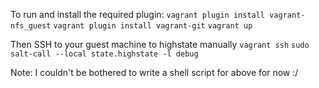 To run and install the required plugin:
`vagrant plugin install vagrant-nfs_guest`
`vagrant plugin install vagrant-git`
`vagrant up`

Then SSH to your guest machine to highstate manually
`vagrant ssh`
`sudo salt-call --local state.highstate -l debug`

Note: I couldn't be bothered to write a shell script for above for now :/